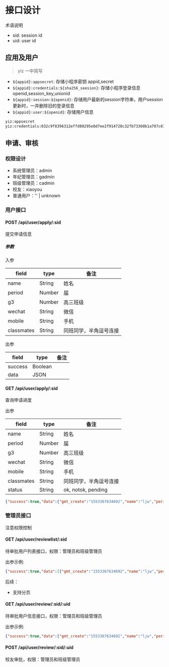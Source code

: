 # 接口设计

术语说明

* sid: session id
* uid: user id

## 应用及用户

> yiz 一中简写

* `${appid}:appsecret`: 存储小程序密钥 appid,secret
* `${appid}:credentials:${sha256_seesion}`: 存储小程序登录信息 openid,session_key,unionid
* `${appid}:session:${openid}`: 存储用户最新的session字符串，用户session更新时，一并删除旧的登录信息
* `${appid}:user:${openid}`: 存储用户信息

```txt
yiz:appsecret
yiz:credentials:032c9f8396312effd80295e8d7ee2f914728c32fb73360b1a707c6778dffd17a
```

## 申请、审核

### 权限设计

* 系统管理员：admin
* 年纪管理员：gadmin
* 班级管理员：cadmin
* 校友：xiaoyou
* 普通用户：'' | unknown

### 用户接口

#### POST /api/user/apply/:sid

提交申请信息

<!-- * body：姓名、period、g3、微信、手机、classmates(,)
* db key: ${appid}:apply:${uid}
* status枚举：ok, notok, pending
* db: gmt_create,gmt_modified,name,period,g3,wechat,mobile, classmates, assign_to=null, approved_by=null,status -->

##### 参数

入参

| field  |  type | 备注  |
|---|---|---|
|  name |  String | 姓名  |
|  period |  Number |  届 |
|  g3 | Number  | 高三班级  |
|  wechat | String  | 微信  |
| mobile  |  String | 手机  |
| classmates  |  String | 同班同学，半角逗号连接 |

出参

| field  |  type | 备注  |
|---|---|---|
|  success |  Boolean |   |
|  data |  JSON |   |

#### GET /api/user/apply/:sid

查询申请进度

出参

| field  |  type | 备注  |
|---|---|---|
|  name |  String | 姓名  |
|  period |  Number |  届 |
|  g3 | Number  | 高三班级  |
|  wechat | String  | 微信  |
| mobile  |  String | 手机  |
| classmates  |  String | 同班同学，半角逗号连接 |
| status  |  String | ok, notok, pending |

```json
{"success":true,"data":{"gmt_create":"1553367634692","name":"ljw","period":"88","g3":"10","wechat":"wx123","mobile":"123","classmates":"c1,c2,c3","status":"ok","assign_to":"","approved_by":"o-YIv5TyMkOjeXljbwY6CqScAdq4","comment":"优秀","gmt_modified":"1553437330576","approved_by_name":"88-10 ljw"}}
```

### 管理员接口

注意权限控制

#### GET /api/user/reviewlist/:sid

待审批用户列表接口，权限：管理员和班级管理员

出参示例:

```json
{"success":true,"data":[{"gmt_create":"1553367634692","name":"ljw","period":"88","g3":"10","wechat":"wx123","mobile":"123","classmates":"c1,c2,c3","status":"ok","assign_to":"","approved_by":"o-YIv5TyMkOjeXljbwY6CqScAdq4","comment":"优秀","gmt_modified":"1553437330576","approved_by_name":"88-10 ljw","uid":"o-YIv5TyMkOjeXljbwY6CqScAdq4"}]}
```

<!--
redis key设计：

* 系统管理员：`${appid}:apply_list:admin` zadd $uid $ts
* 班级管理员：`${appid}:apply_list:${period}-${g3}` zadd $uid $ts -->

后续：

* 支持分页

#### GET /api/user/review/:sid/:uid

待审批用户信息接口，权限：管理员和班级管理员

出参示例:

```json
{"success":true,"data":{"gmt_create":"1553367634692","name":"ljw","period":"88","g3":"10","wechat":"wx123","mobile":"123","classmates":"c1,c2,c3","status":"ok","assign_to":"","approved_by":"o-YIv5TyMkOjeXljbwY6CqScAdq4","comment":"优秀","gmt_modified":"1553437330576","approved_by_name":"88-10 ljw"}}
```

<!-- * 待审批用户 id、姓名、period、g3、微信、手机、classmates -->

#### POST /api/user/review/:sid/:uid

校友审批，权限：管理员和班级管理员

